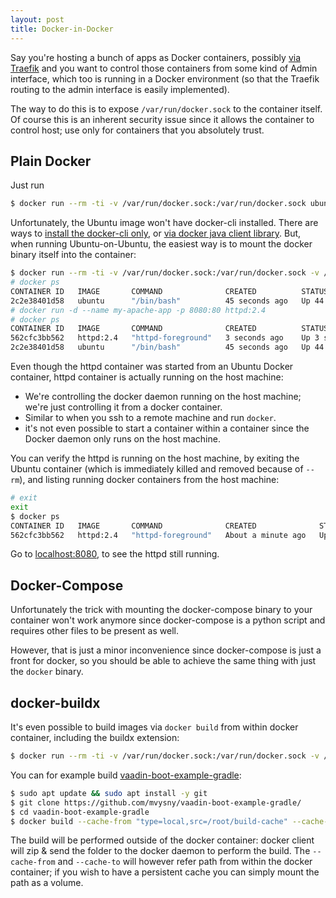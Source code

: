 ```yaml
---
layout: post
title: Docker-in-Docker
---
```


Say you're hosting a bunch of apps as Docker containers, possibly [via Traefik](../2-vaadin-apps-1-traefik/)
and you want to control those containers from some kind of Admin interface, which too is
running in a Docker environment (so that the Traefik routing to the admin interface is easily implemented).

The way to do this is to expose `/var/run/docker.sock` to the container itself. Of course this
is an inherent security issue since it allows the container to control host; use only
for containers that you absolutely trust.

## Plain Docker

Just run
```bash
$ docker run --rm -ti -v /var/run/docker.sock:/var/run/docker.sock ubuntu /bin/bash
```
Unfortunately, the Ubuntu image won't have docker-cli installed. There are ways to
[install the docker-cli only](https://stackoverflow.com/questions/38675925/is-it-possible-to-install-only-the-docker-cli-and-not-the-daemon),
or [via docker java client library](https://www.baeldung.com/docker-java-api). But, when running Ubuntu-on-Ubuntu, the
easiest way is to mount the docker binary itself into the container:
```bash
$ docker run --rm -ti -v /var/run/docker.sock:/var/run/docker.sock -v /usr/bin/docker:/usr/bin/docker ubuntu /bin/bash
# docker ps
CONTAINER ID   IMAGE       COMMAND              CREATED          STATUS          PORTS                                   NAMES
2c2e38401d58   ubuntu      "/bin/bash"          45 seconds ago   Up 44 seconds                                           cranky_maxwell
# docker run -d --name my-apache-app -p 8080:80 httpd:2.4
# docker ps
CONTAINER ID   IMAGE       COMMAND              CREATED          STATUS          PORTS                                   NAMES
562cfc3bb562   httpd:2.4   "httpd-foreground"   3 seconds ago    Up 3 seconds    0.0.0.0:8080->80/tcp, :::8080->80/tcp   my-apache-app
2c2e38401d58   ubuntu      "/bin/bash"          45 seconds ago   Up 44 seconds                                           cranky_maxwell
```
Even though the httpd container was started from an Ubuntu Docker container, httpd container is actually running on the host machine:
* We're controlling the docker daemon running on the host machine; we're just controlling it from a docker container.
* Similar to when you ssh to a remote machine and run `docker`.
* it's not even possible to start a container within a container since the Docker daemon only runs on the host machine.

You can verify the httpd is running on the host machine, by exiting the Ubuntu container (which is immediately killed and removed because of `--rm`),
and listing running docker containers from the host machine:
```bash
# exit
exit
$ docker ps
CONTAINER ID   IMAGE       COMMAND              CREATED              STATUS              PORTS                                   NAMES
562cfc3bb562   httpd:2.4   "httpd-foreground"   About a minute ago   Up About a minute   0.0.0.0:8080->80/tcp, :::8080->80/tcp   my-apache-app
```
Go to [localhost:8080](http://localhost:8080), to see the httpd still running.

## Docker-Compose

Unfortunately the trick with mounting the docker-compose binary to your container
won't work anymore since docker-compose is a python script and requires other files to be present as well.

However, that is just a minor inconvenience since docker-compose is just a front for docker, so you
should be able to achieve the same thing with just the `docker` binary.

## docker-buildx

It's even possible to build images via `docker build` from within docker container, including
the buildx extension:
```bash
$ docker run --rm -ti -v /var/run/docker.sock:/var/run/docker.sock -v /usr/bin/docker:/usr/bin/docker -v /usr/libexec/docker/cli-plugins/docker-buildx:/usr/libexec/docker/cli-plugins/docker-buildx ubuntu /bin/bash
```
You can for example build [vaadin-boot-example-gradle](https://github.com/mvysny/vaadin-boot-example-gradle/):
```bash
$ sudo apt update && sudo apt install -y git
$ git clone https://github.com/mvysny/vaadin-boot-example-gradle/
$ cd vaadin-boot-example-gradle
$ docker build --cache-from "type=local,src=/root/build-cache" --cache-to "type=local,dest=/root/build-cache" -t test/vaadin-boot-example-gradle:latest .
```
The build will be performed outside of the docker container: docker client will
zip & send the folder to the docker daemon to perform the build. The `--cache-from`
and `--cache-to` will however refer path from within the docker container;
if you wish to have a persistent cache you can simply mount the path as a volume.
